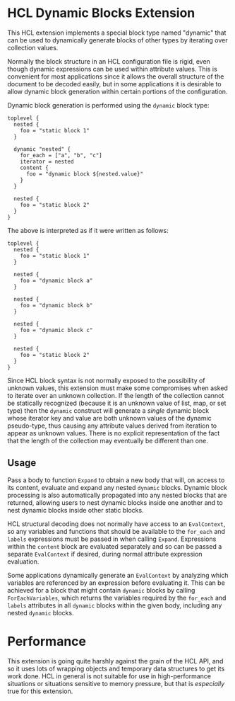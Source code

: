 # HCL Dynamic Blocks Extension

This HCL extension implements a special block type named "dynamic" that can
be used to dynamically generate blocks of other types by iterating over
collection values.

Normally the block structure in an HCL configuration file is rigid, even
though dynamic expressions can be used within attribute values. This is
convenient for most applications since it allows the overall structure of
the document to be decoded easily, but in some applications it is desirable
to allow dynamic block generation within certain portions of the configuration.

Dynamic block generation is performed using the `dynamic` block type:

```hcl
toplevel {
  nested {
    foo = "static block 1"
  }

  dynamic "nested" {
    for_each = ["a", "b", "c"]
    iterator = nested
    content {
      foo = "dynamic block ${nested.value}"
    }
  }

  nested {
    foo = "static block 2"
  }
}
```

The above is interpreted as if it were written as follows:

```hcl
toplevel {
  nested {
    foo = "static block 1"
  }

  nested {
    foo = "dynamic block a"
  }

  nested {
    foo = "dynamic block b"
  }

  nested {
    foo = "dynamic block c"
  }

  nested {
    foo = "static block 2"
  }
}
```

Since HCL block syntax is not normally exposed to the possibility of unknown
values, this extension must make some compromises when asked to iterate over
an unknown collection. If the length of the collection cannot be statically
recognized (because it is an unknown value of list, map, or set type) then
the `dynamic` construct will generate a _single_ dynamic block whose iterator
key and value are both unknown values of the dynamic pseudo-type, thus causing
any attribute values derived from iteration to appear as unknown values. There
is no explicit representation of the fact that the length of the collection may
eventually be different than one.

## Usage

Pass a body to function `Expand` to obtain a new body that will, on access
to its content, evaluate and expand any nested `dynamic` blocks.
Dynamic block processing is also automatically propagated into any nested
blocks that are returned, allowing users to nest dynamic blocks inside
one another and to nest dynamic blocks inside other static blocks.

HCL structural decoding does not normally have access to an `EvalContext`, so
any variables and functions that should be available to the `for_each`
and `labels` expressions must be passed in when calling `Expand`. Expressions
within the `content` block are evaluated separately and so can be passed a
separate `EvalContext` if desired, during normal attribute expression
evaluation.

Some applications dynamically generate an `EvalContext` by analyzing which
variables are referenced by an expression before evaluating it. This can be
achieved for a block that might contain `dynamic` blocks by calling
`ForEachVariables`, which returns the variables required by the `for_each`
and `labels` attributes in all `dynamic` blocks within the given body,
including any nested `dynamic` blocks.

# Performance

This extension is going quite harshly against the grain of the HCL API, and
so it uses lots of wrapping objects and temporary data structures to get its
work done. HCL in general is not suitable for use in high-performance situations
or situations sensitive to memory pressure, but that is _especially_ true for
this extension.
